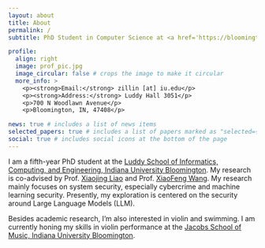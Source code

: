 ```yaml
---
layout: about
title: About
permalink: /
subtitle: PhD Student in Computer Science at <a href='https://bloomington.iu.edu/'>Indiana University Bloomington</a>.

profile:
  align: right
  image: prof_pic.jpg
  image_circular: false # crops the image to make it circular
  more_info: >
    <p><strong>Email:</strong> zillin [at] iu.edu</p>
    <p><strong>Address:</strong> Luddy Hall 3051</p>
    <p>700 N Woodlawn Avenue</p>
    <p>Bloomington, IN, 47408</p>

news: true # includes a list of news items
selected_papers: true # includes a list of papers marked as "selected={true}"
social: true # includes social icons at the bottom of the page
---
```


I am a fifth-year PhD student at the [Luddy School of Informatics, Computing, and Engineering, Indiana University Bloomington](https://luddy.indiana.edu/). My research is co-advised by Prof. [Xiaojing Liao](https://www.xiaojingliao.com/) and Prof. [XiaoFeng Wang](https://homes.luddy.indiana.edu/xw7/). 
My research mainly focuses on system security, especially cybercrime and machine learning security. Presently, my exploration is centered on the security around Large Language Models (LLM).

Besides academic research, I’m also interested in violin and swimming. I am currently honing my skills in violin performance at the [Jacobs School of Music, Indiana University Bloomington](https://music.indiana.edu/).
